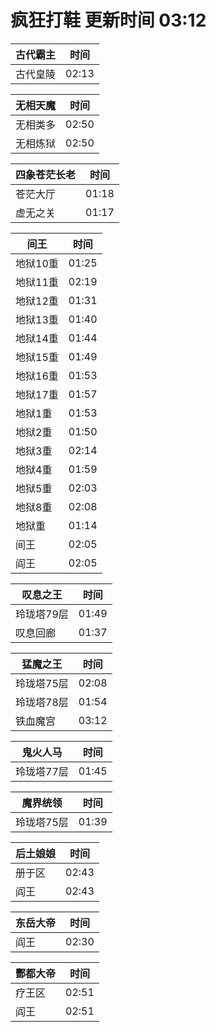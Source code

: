 # 疯狂打鞋 更新时间 03:12

| 古代霸主   | 时间    |
|--------|-------|
| 古代皇陵 | 02:13 |

| 无相天魔   | 时间    |
|--------|-------|
| 无相类多 | 02:50 |
| 无相炼狱 | 02:50 |

| 四象苍茫长老   | 时间    |
|--------|-------|
| 苍茫大厅 | 01:18 |
| 虚无之关 | 01:17 |

| 间王   | 时间    |
|--------|-------|
| 地狱10重 | 01:25 |
| 地狱11重 | 02:19 |
| 地狱12重 | 01:31 |
| 地狱13重 | 01:40 |
| 地狱14重 | 01:44 |
| 地狱15重 | 01:49 |
| 地狱16重 | 01:53 |
| 地狱17重 | 01:57 |
| 地狱1重 | 01:53 |
| 地狱2重 | 01:50 |
| 地狱3重 | 02:14 |
| 地狱4重 | 01:59 |
| 地狱5重 | 02:03 |
| 地狱8重 | 02:08 |
| 地狱重 | 01:14 |
| 间王 | 02:05 |
| 阎王 | 02:05 |

| 叹息之王   | 时间    |
|--------|-------|
| 玲珑塔79层 | 01:49 |
| 叹息回廊 | 01:37 |

| 猛魔之王   | 时间    |
|--------|-------|
| 玲珑塔75层 | 02:08 |
| 玲珑塔78层 | 01:54 |
| 铁血魔宫 | 03:12 |

| 鬼火人马   | 时间    |
|--------|-------|
| 玲珑塔77层 | 01:45 |

| 魔界统领   | 时间    |
|--------|-------|
| 玲珑塔75层 | 01:39 |

| 后土娘娘   | 时间    |
|--------|-------|
| 册于区 | 02:43 |
| 阎王 | 02:43 |

| 东岳大帝   | 时间    |
|--------|-------|
| 阎王 | 02:30 |

| 酆都大帝   | 时间    |
|--------|-------|
| 疗王区 | 02:51 |
| 阎王 | 02:51 |